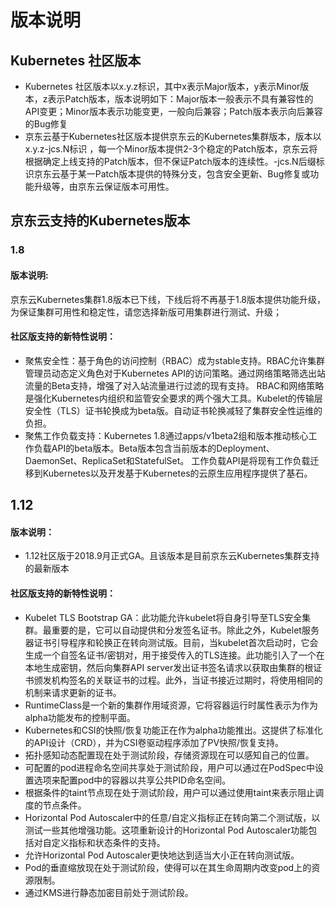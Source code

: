 # 版本说明  
  
## Kubernetes 社区版本  
- Kubernetes 社区版本以x.y.z标识，其中x表示Major版本，y表示Minor版本，z表示Patch版本，版本说明如下：Major版本一般表示不具有兼容性的API变更；Minor版本表示功能变更，一般向后兼容；Patch版本表示向后兼容的Bug修复
- 京东云基于Kubernetes社区版本提供京东云的Kubernetes集群版本，版本以x.y.z-jcs.N标识 ，每一个Minor版本提供2-3个稳定的Patch版本，京东云将根据确定上线支持的Patch版本，但不保证Patch版本的连续性。-jcs.N后缀标识京东云基于某一Patch版本提供的特殊分支，包含安全更新、Bug修复或功能升级等，由京东云保证版本可用性。
  
## 京东云支持的Kubernetes版本  
  
### 1.8  
#### 版本说明:  
京东云Kubernetes集群1.8版本已下线，下线后将不再基于1.8版本提供功能升级，为保证集群可用性和稳定性，请您选择新版可用集群进行测试、升级；

#### 社区版支持的新特性说明：  
- 聚焦安全性：基于角色的访问控制（RBAC）成为stable支持。RBAC允许集群管理员动态定义角色对于Kubernetes API的访问策略。通过网络策略筛选出站流量的Beta支持，增强了对入站流量进行过滤的现有支持。 RBAC和网络策略是强化Kubernetes内组织和监管安全要求的两个强大工具。Kubelet的传输层安全性（TLS）证书轮换成为beta版。自动证书轮换减轻了集群安全性运维的负担。  
- 聚焦工作负载支持：Kubernetes 1.8通过apps/v1beta2组和版本推动核心工作负载API的beta版本。Beta版本包含当前版本的Deployment、DaemonSet、ReplicaSet和StatefulSet。 工作负载API是将现有工作负载迁移到Kubernetes以及开发基于Kubernetes的云原生应用程序提供了基石。  
## 1.12  

#### 版本说明：  
- 1.12社区版于2018.9月正式GA。且该版本是目前京东云Kubernetes集群支持的最新版本  
#### 社区版支持的新特性说明：  
- Kubelet TLS Bootstrap GA：此功能允许kubelet将自身引导至TLS安全集群。最重要的是，它可以自动提供和分发签名证书。除此之外，Kubelet服务器证书引导程序和轮换正在转向测试版。目前，当kubelet首次启动时，它会生成一个自签名证书/密钥对，用于接受传入的TLS连接。此功能引入了一个在本地生成密钥，然后向集群API server发出证书签名请求以获取由集群的根证书颁发机构签名的关联证书的过程。此外，当证书接近过期时，将使用相同的机制来请求更新的证书。  
- RuntimeClass是一个新的集群作用域资源，它将容器运行时属性表示为作为alpha功能发布的控制平面。  
- Kubernetes和CSI的快照/恢复功能正在作为alpha功能推出。这提供了标准化的API设计（CRD），并为CSI卷驱动程序添加了PV快照/恢复支持。  
- 拓扑感知动态配置现在处于测试阶段，存储资源现在可以感知自己的位置。  
- 可配置的pod进程命名空间共享处于测试阶段，用户可以通过在PodSpec中设置选项来配置pod中的容器以共享公共PID命名空间。  
- 根据条件的taint节点现在处于测试阶段，用户可以通过使用taint来表示阻止调度的节点条件。  
- Horizontal Pod Autoscaler中的任意/自定义指标正在转向第二个测试版，以测试一些其他增强功能。这项重新设计的Horizontal Pod Autoscaler功能包括对自定义指标和状态条件的支持。  
- 允许Horizontal Pod Autoscaler更快地达到适当大小正在转向测试版。  
- Pod的垂直缩放现在处于测试阶段，使得可以在其生命周期内改变pod上的资源限制。  
- 通过KMS进行静态加密目前处于测试阶段。  
